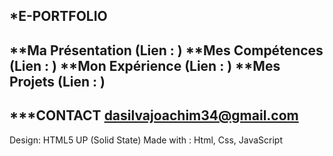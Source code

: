 *E-PORTFOLIO
--
**Ma Présentation (Lien : )
**Mes Compétences (Lien : )
**Mon Expérience (Lien : )
**Mes Projets (Lien : )
--
***CONTACT
dasilvajoachim34@gmail.com
--
Design: HTML5 UP (Solid State)
Made with : Html, Css, JavaScript
